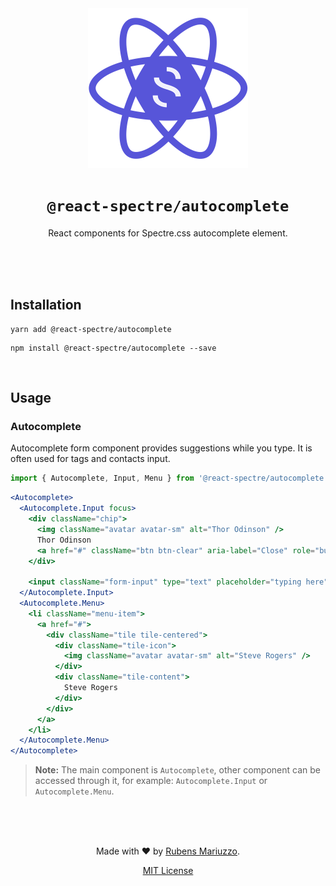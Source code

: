 <div align=center>
<img src="assets/react-spectre-logo.png" width="256" height="256">

# `@react-spectre/autocomplete`
React components for Spectre.css autocomplete element.

<br><br><br>
</div>

## Installation

```shell
yarn add @react-spectre/autocomplete
```

```shell
npm install @react-spectre/autocomplete --save
```

<br>

## Usage

### Autocomplete

Autocomplete form component provides suggestions while you type. It is often used for tags and contacts input.

```js
import { Autocomplete, Input, Menu } from '@react-spectre/autocomplete'
```

```jsx
<Autocomplete>
  <Autocomplete.Input focus>
    <div className="chip">
      <img className="avatar avatar-sm" alt="Thor Odinson" />
      Thor Odinson
      <a href="#" className="btn btn-clear" aria-label="Close" role="button" />
    </div>

    <input className="form-input" type="text" placeholder="typing here" />
  </Autocomplete.Input>
  <Autocomplete.Menu>
    <li className="menu-item">
      <a href="#">
        <div className="tile tile-centered">
          <div className="tile-icon">
            <img className="avatar avatar-sm" alt="Steve Rogers" />
          </div>
          <div className="tile-content">
            Steve Rogers
          </div>
        </div>
      </a>
    </li>
  </Autocomplete.Menu>
</Autocomplete>
```

> **Note:** The main component is `Autocomplete`, other component can be accessed through it, for example: `Autocomplete.Input` or `Autocomplete.Menu`.

<div align=center>
<br><br><br>

Made with :heart: by [Rubens Mariuzzo](https://github.com/rmariuzzo).

[MIT License](LICENSE)

</div>
